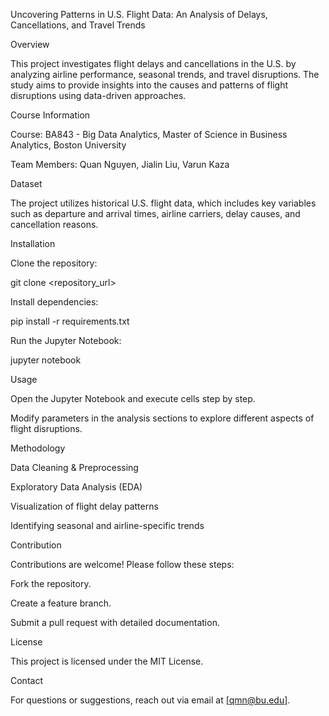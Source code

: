 Uncovering Patterns in U.S. Flight Data: An Analysis of Delays, Cancellations, and Travel Trends

Overview

This project investigates flight delays and cancellations in the U.S. by analyzing airline performance, seasonal trends, and travel disruptions. The study aims to provide insights into the causes and patterns of flight disruptions using data-driven approaches.

Course Information

Course: BA843 - Big Data Analytics, Master of Science in Business Analytics, Boston University

Team Members: Quan Nguyen, Jialin Liu, Varun Kaza

Dataset

The project utilizes historical U.S. flight data, which includes key variables such as departure and arrival times, airline carriers, delay causes, and cancellation reasons.

Installation

Clone the repository:

git clone <repository_url>

Install dependencies:

pip install -r requirements.txt

Run the Jupyter Notebook:

jupyter notebook

Usage

Open the Jupyter Notebook and execute cells step by step.

Modify parameters in the analysis sections to explore different aspects of flight disruptions.

Methodology

Data Cleaning & Preprocessing

Exploratory Data Analysis (EDA)

Visualization of flight delay patterns

Identifying seasonal and airline-specific trends

Contribution

Contributions are welcome! Please follow these steps:

Fork the repository.

Create a feature branch.

Submit a pull request with detailed documentation.

License

This project is licensed under the MIT License.

Contact

For questions or suggestions, reach out via email at [qmn@bu.edu].

